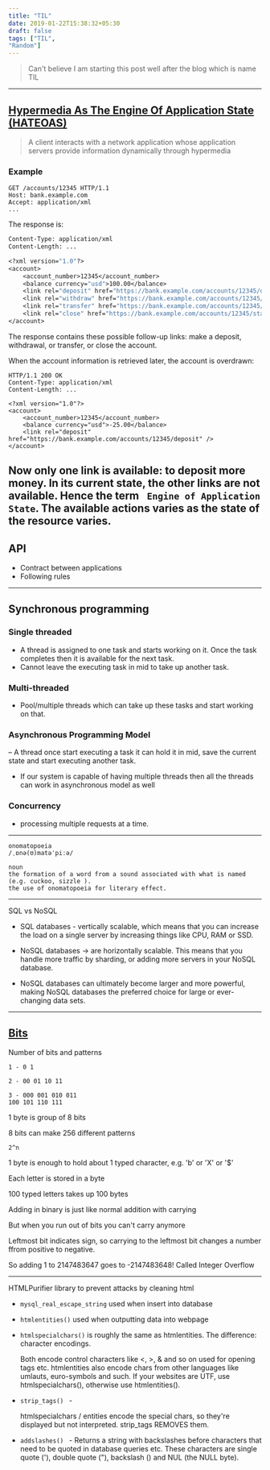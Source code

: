 ```yaml
---
title: "TIL"
date: 2019-01-22T15:38:32+05:30
draft: false
tags: ["TIL",
"Random"]
---
```

> Can't believe I am starting this post well after the blog which is name TIL

---
## [Hypermedia As The Engine Of Application State (HATEOAS)](https://en.wikipedia.org/wiki/HATEOAS)

> A client interacts with a network application whose application servers provide information dynamically through hypermedia

### Example

```
GET /accounts/12345 HTTP/1.1
Host: bank.example.com
Accept: application/xml
...
```
The response is:

```HTTP/1.1 200 OK
Content-Type: application/xml
Content-Length: ...

<?xml version="1.0"?>
<account>
    <account_number>12345</account_number>
    <balance currency="usd">100.00</balance>
    <link rel="deposit" href="https://bank.example.com/accounts/12345/deposit" />
    <link rel="withdraw" href="https://bank.example.com/accounts/12345/withdraw" /> 
    <link rel="transfer" href="https://bank.example.com/accounts/12345/transfer" />
    <link rel="close" href="https://bank.example.com/accounts/12345/status" />
</account>
```
The response contains these possible follow-up links: make a deposit, withdrawal, or transfer, or close the account.

When the account information is retrieved later, the account is overdrawn:
```
HTTP/1.1 200 OK
Content-Type: application/xml
Content-Length: ...

<?xml version="1.0"?>
<account>
    <account_number>12345</account_number>
    <balance currency="usd">-25.00</balance>
    <link rel="deposit" href="https://bank.example.com/accounts/12345/deposit" />
</account>
```
Now only one link is available: to deposit more money. In its current state, the other links are not available. Hence the term  ` Engine of Application State`. The available actions varies as the state of the resource varies.
---
## API
  - Contract between applications
  - Following rules

---


## Synchronous programming 

### Single threaded
 
 - A thread is assigned to one task and starts working on it. Once the task completes then it is available for the next task. 
 - Cannot leave the executing task in mid to take up another task. 


### Multi-threaded
 -  Pool/multiple threads which can take up these tasks and start working on that.
 
 ### Asynchronous Programming Model
 – A thread once start executing a task it can hold it in mid, save the current state and start executing another task.
 - If our system is capable of having multiple threads then all the threads can work in asynchronous model as well
 
 ### Concurrency 
 - processing multiple requests at a time. 


---
```
onomatopoeia
/ˌɒnə(ʊ)matəˈpiːə/

noun
the formation of a word from a sound associated with what is named (e.g. cuckoo, sizzle ).
the use of onomatopoeia for literary effect.
```

----

SQL vs NoSQL

 - SQL databases -  vertically scalable, which means that you can increase the load on a single server by increasing things like CPU, RAM or SSD. 
 
 - NoSQL databases -> are horizontally scalable. This means that you handle more traffic by sharding, or adding more servers in your NoSQL database.
 
  - NoSQL databases can ultimately become larger and more powerful, making NoSQL databases the preferred choice for large or ever-changing data sets.

  ---
## [Bits](https://web.stanford.edu/class/cs101/bits-bytes.html)


Number of bits and patterns

```
1 -	0 1

2 -	00 01 10 11

3 -	000 001 010 011
100 101 110 111
```

1 byte is group of 8 bits

8 bits can make 256 different patterns 

`2^n`

1 byte is enough to hold about 1 typed character, e.g. 'b' or 'X' or '$' 

Each letter is stored in a byte

100 typed letters takes up 100 bytes 

Adding in binary is just like normal addition with carrying

But when you run out of bits you can't carry anymore

Leftmost bit indicates sign, so carrying to the leftmost bit changes a number ffrom positive to negative.

So adding 1 to 2147483647 goes to -2147483648!
Called Integer Overflow


----

HTMLPurifier library to prevent attacks by cleaning html


- `mysql_real_escape_string` used when insert into database
- `htmlentities()` used when outputting data into webpage
- `htmlspecialchars()`  is roughly the same as htmlentities. The difference: character encodings.

  Both encode control characters like <, >, & and so on used for opening tags etc. htmlentities also encode chars from other languages like umlauts, euro-symbols and such. If your websites are UTF, use htmlspecialchars(), otherwise use htmlentities().

-  `strip_tags() ` - 

      htmlspecialchars / entities encode the special chars, so they're displayed but not interpreted. strip_tags REMOVES them. 
- `addslashes() ` - Returns a string with backslashes before characters that need to be quoted in database queries etc. These characters are single quote ('), double quote ("), backslash () and NUL (the NULL byte).

